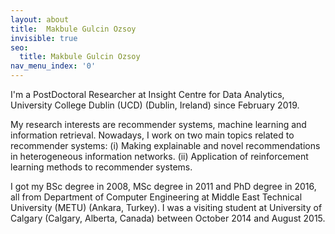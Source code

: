 ```yaml
---
layout: about
title:  Makbule Gulcin Ozsoy
invisible: true
seo:
  title: Makbule Gulcin Ozsoy
nav_menu_index: '0'
---
```


I'm a PostDoctoral Researcher at Insight Centre for Data Analytics, University College Dublin (UCD) (Dublin, Ireland) since February 2019.

My research interests are recommender systems, machine learning and information retrieval. 
Nowadays, I work on two main topics related to recommender systems:
(i) Making explainable and novel recommendations in heterogeneous information networks.
(ii) Application of reinforcement learning methods to recommender systems.


I got my BSc degree in 2008, MSc degree in 2011 and PhD degree in 2016, all from Department of Computer Engineering at Middle East Technical University (METU) (Ankara, Turkey). 
I was a visiting student at University of Calgary (Calgary, Alberta, Canada) between October 2014 and August 2015.

